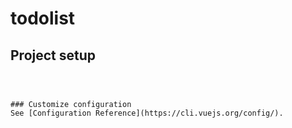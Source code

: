 # todolist

## Project setup
```



### Customize configuration
See [Configuration Reference](https://cli.vuejs.org/config/).
